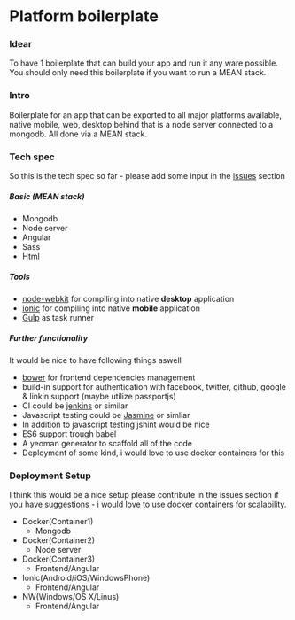 # Platform boilerplate

### Idear
To have 1 boilerplate that can build your app and run it any ware possible. You should only need this boilerplate if you want to run a MEAN stack.

### Intro
Boilerplate for an app that can be exported to all major platforms available, native mobile, web, desktop behind that is a node server connected to a mongodb. All done via a MEAN stack.

### Tech spec
So this is the tech spec so far - please add some input in the <a href="https://github.com/sp90/full-platform-boilerplate/issues">issues</a> section

##### Basic (MEAN stack)

* Mongodb
* Node server
* Angular
* Sass
* Html

##### Tools

* <a href="https://github.com/nwjs/nw.js/">node-webkit</a> for compiling into native **desktop** application
* <a href="http://ionicframework.com/">ionic</a> for compiling into native **mobile** application
* <a href="http://gulpjs.com/">Gulp</a> as task runner

##### Further functionality

It would be nice to have following things aswell

* <a href="http://bower.io/">bower</a> for frontend dependencies management
* build-in support for authentication with facebook, twitter, github, google & linkin support (maybe utilize passportjs)
* CI could be <a href="https://jenkins-ci.org/">jenkins</a> or similar
* Javascript testing could be <a href="http://jasmine.github.io/2.0/introduction.html">Jasmine</a> or simliar
* In addition to javascript testing jshint would be nice
* ES6 support trough babel
* A yeoman generator to scaffold all of the code
* Deployment of some kind, i would love to use docker containers for this

### Deployment Setup 
I think this would be a nice setup please contribute in the issues section if you have suggestions - i would love to use docker containers for scalability.

* Docker(Container1)     
	* Mongodb      
* Docker(Container2) 
	* Node server
* Docker(Container3)
	* Frontend/Angular
* Ionic(Android/iOS/WindowsPhone)
	* Frontend/Angular
* NW(Windows/OS X/Linus)
	* Frontend/Angular
